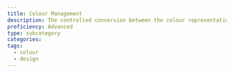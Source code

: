 ```yaml
---
title: Colour Management
description: The controlled conversion between the colour representations of various devices, such as image scanners, digital cameras, monitors, TV screens, film printers, computer printers, offset presses, and corresponding media
proficiency: Advanced
type: subcategory
categories: 
tags:
  - colour
  - design
---
```

